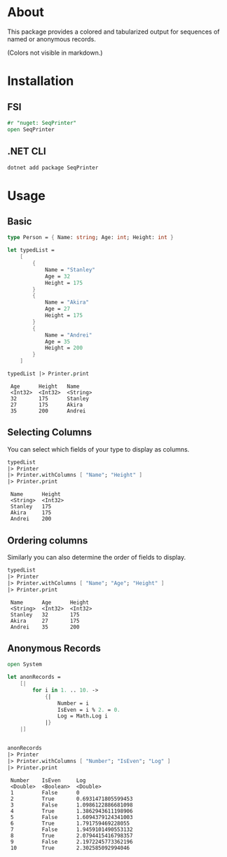 # About
This package provides a colored and tabularized output for sequences of named or anonymous records.

(Colors not visible in markdown.)

# Installation

## FSI
```fsharp
#r "nuget: SeqPrinter"
open SeqPrinter
```

## .NET CLI
```bash
dotnet add package SeqPrinter
```


# Usage

## Basic

```fsharp
type Person = { Name: string; Age: int; Height: int }

let typedList =
    [
        {
            Name = "Stanley"
            Age = 32
            Height = 175
        }
        {
            Name = "Akira"
            Age = 27
            Height = 175
        }
        {
            Name = "Andrei"
            Age = 35
            Height = 200
        }
    ]

typedList |> Printer.print
```

```output
 Age      Height   Name     
 <Int32>  <Int32>  <String> 
 32       175      Stanley  
 27       175      Akira    
 35       200      Andrei
 ```

## Selecting Columns

You can select which fields of your type to display as columns.

```fsharp
typedList
|> Printer
|> Printer.withColumns [ "Name"; "Height" ]
|> Printer.print
```

```
 Name      Height  
 <String>  <Int32> 
 Stanley   175     
 Akira     175     
 Andrei    200 
```

## Ordering columns
Similarly you can also determine the order of fields to display.

```fsharp
typedList
|> Printer
|> Printer.withColumns [ "Name"; "Age"; "Height" ]
|> Printer.print
```

```
 Name      Age      Height  
 <String>  <Int32>  <Int32> 
 Stanley   32       175     
 Akira     27       175     
 Andrei    35       200 
```

## Anonymous Records
```fsharp
open System

let anonRecords =
    [|
        for i in 1. .. 10. ->
            {|
                Number = i
                IsEven = i % 2. = 0.
                Log = Math.Log i
            |}
    |]


anonRecords
|> Printer
|> Printer.withColumns [ "Number"; "IsEven"; "Log" ]
|> Printer.print
```

```
 Number    IsEven     Log                
 <Double>  <Boolean>  <Double>           
 1         False      0                  
 2         True       0.6931471805599453 
 3         False      1.0986122886681098 
 4         True       1.3862943611198906 
 5         False      1.6094379124341003 
 6         True       1.791759469228055  
 7         False      1.9459101490553132 
 8         True       2.0794415416798357 
 9         False      2.1972245773362196 
 10        True       2.302585092994046  
```